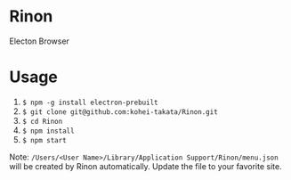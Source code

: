 # Rinon
Electon Browser

# Usage
1. `$ npm -g install electron-prebuilt`
2. `$ git clone git@github.com:kohei-takata/Rinon.git`
3. `$ cd Rinon`
4. `$ npm install`
5. `$ npm start`

Note: `/Users/<User Name>/Library/Application Support/Rinon/menu.json` will be created by Rinon automatically.
Update the file to your favorite site.
